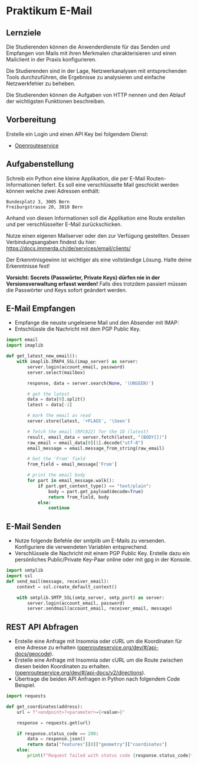 # Praktikum E-Mail

## Lernziele
Die Studierenden können die Anwenderdienste für das Senden und Empfangen von Mails mit ihren Merkmalen  charakterisieren und einen Mailclient in der Praxis konfigurieren. 

Die Studierenden sind in der Lage, Netzwerkanalysen mit entsprechenden Tools durchzuführen, die Ergebnisse zu analysieren und einfache Netzwerkfehler zu beheben. 

Die Studierenden können die Aufgaben von HTTP nennen und den Ablauf der wichtigsten Funktionen beschreiben.


## Vorbereitung
Erstelle ein Login und einen API Key bei folgendem Dienst: 
* [Openrouteservice](https://openrouteservice.org/dev/#/api-docs)

## Aufgabenstellung
Schreib ein Python eine kleine Applikation, die per E-Mail Routen-Informationen liefert.
Es soll eine verschlüsselte Mail geschickt werden können welche zwei Adressen enthält:
```
Bundesplatz 3, 3005 Bern
Freiburgstrasse 20, 3010 Bern
```
Anhand von diesen Informationen soll die Applikation eine Route erstellen und per verschlüsselter E-Mail zurückschicken.

Nutze einen eigenen Mailserver oder den zur Verfügung gestellten. 
Dessen Verbindungsangaben findest du hier:
https://docs.immerda.ch/de/services/email/clients/

Der Erkenntnisgewinn ist wichtiger als eine vollständige Lösung. Halte deine Erkenntnisse fest!

**Vorsicht: Secrets (Passwörter, Private Keys) dürfen nie in der Versionsverwaltung erfasst werden!** Falls dies trotzdem passiert müssen die Passwörter und Keys sofort geändert werden.

## E-Mail Empfangen
- Empfange die neuste ungelesene Mail und den Absender mit IMAP:
- Entschlüssle die Nachricht mit dem PGP Public Key.

```python
import email
import imaplib

def get_latest_new_email():
    with imaplib.IMAP4_SSL(imap_server) as server:
        server.login(account_email, password)
        server.select(mailbox)

        response, data = server.search(None, '(UNSEEN)')

        # get the latest
        data = data[0].split()
        latest = data[-1]

        # mark the email as read
        server.store(latest, '+FLAGS', '\Seen')

        # fetch the email (RFC822) for the ID (latest)
        result, email_data = server.fetch(latest, "(BODY[])")
        raw_email = email_data[0][1].decode("utf-8")
        email_message = email.message_from_string(raw_email)

        # Get the 'From' field
        from_field = email_message['From']

        # print the email body
        for part in email_message.walk():
            if part.get_content_type() == "text/plain":
                body = part.get_payload(decode=True)
                return from_field, body
            else:
                continue
```

## E-Mail Senden
- Nutze folgende Befehle der smtplib um E-Mails zu versenden. Konfiguriere die verwendeten Variablen entsprechend.
- Verschlüssele die Nachricht mit einem PGP Public Key. Erstelle dazu ein persönliches Public/Private Key-Paar online oder mit gpg in der Konsole.

```python
import smtplib
import ssl
def send_mail(message, receiver_email):
    context = ssl.create_default_context()

    with smtplib.SMTP_SSL(smtp_server, smtp_port) as server:
        server.login(account_email, password)
        server.sendmail(account_email, receiver_email, message)
```



## REST API Abfragen
- Erstelle eine Anfrage mit Insomnia oder cURL um die Koordinaten für eine Adresse zu erhalten ([openrouteservice.org/dev/#/api-docs/geocode](https://openrouteservice.org/dev/#/api-docs/geocode/search/get)). 
- Erstelle eine Anfrage mit Insomnia oder cURL um die Route zwischen diesen beiden Koordinaten zu erhalten. ([openrouteservice.org/dev/#/api-docs/v2/directions](https://openrouteservice.org/dev/#/api-docs/v2/directions/{profile}/get)).
- Übertrage die beiden API Anfragen in Python nach folgendem Code Beispiel.

```python
import requests

def get_coordinates(address):
    url = f"<endpoint>?<parameter>={<value>}"

    response = requests.get(url)

    if response.status_code == 200:
        data = response.json()
        return data["features"][0]["geometry"]["coordinates"]
    else:
        print(f"Request failed with status code {response.status_code}")
```
